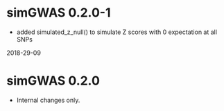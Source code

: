 # simGWAS 0.2.0-1

- added simulated_z_null() to simulate Z scores with 0 expectation at all SNPs

2018-29-09

# simGWAS 0.2.0

- Internal changes only.



